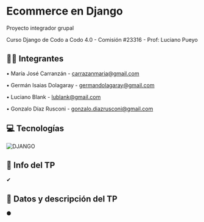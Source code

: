 # Ecommerce en Django
Proyecto integrador grupal

Curso Django de Codo a Codo 4.0 - Comisión #23316 - Prof: Luciano Pueyo



## 🧍‍♂️ Integrantes

• María José Carranzán - carrazanmaria@gmail.com

• Germán Isaias Dolagaray - germandolagaray@gmail.com

• Luciano Blank - lublank@gmail.com

• Gonzalo Díaz Rusconi - gonzalo.diazrusconi@gmail.com



## 💻 Tecnologías

![DJANGO](https://img.shields.io/pypi/frameworkversions/django/coderedcms.svg)



## 📒 Info del TP

✔ 



## 📄 Datos y descripción del TP

● 
